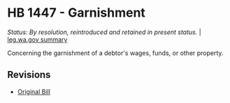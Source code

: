 # HB 1447 - Garnishment
*Status: By resolution, reintroduced and retained in present status.* | [leg.wa.gov summary](https://app.leg.wa.gov/billsummary?BillNumber=1447&Year=2021)

Concerning the garnishment of a debtor's wages, funds, or other property.

## Revisions
* [Original Bill](1/)